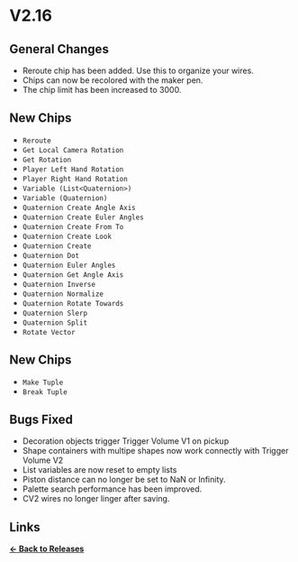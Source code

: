 # V2.16

## General Changes

* Reroute chip has been added. Use this to organize your wires.
* Chips can now be recolored with the maker pen.
* The chip limit has been increased to 3000.

## New Chips

* `Reroute`
* `Get Local Camera Rotation`
* `Get Rotation`
* `Player Left Hand Rotation`
* `Player Right Hand Rotation`
* `Variable (List<Quaternion>)`
* `Variable (Quaternion)`
* `Quaternion Create Angle Axis`
* `Quaternion Create Euler Angles`
* `Quaternion Create From To`
* `Quaternion Create Look`
* `Quaternion Create`
* `Quaternion Dot`
* `Quaternion Euler Angles`
* `Quaternion Get Angle Axis`
* `Quaternion Inverse`
* `Quaternion Normalize`
* `Quaternion Rotate Towards`
* `Quaternion Slerp`
* `Quaternion Split`
* `Rotate Vector`

## New Chips

* `Make Tuple`
* `Break Tuple`

## Bugs Fixed

* Decoration objects trigger Trigger Volume V1 on pickup
* Shape containers with multipe shapes now work connectly with Trigger Volume V2
* List variables are now reset to empty lists
* Piston distance can no longer be set to NaN or Infinity.
* Palette search performance has been improved.
* CV2 wires no longer linger after saving.

## Links

**[<- Back to Releases](https://tyleo-rec.github.io/CircuitsV2Resources/releases/)**
